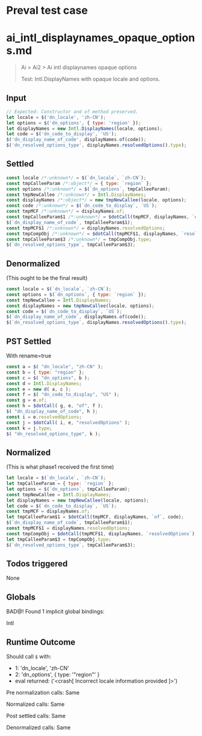 # Preval test case

# ai_intl_displaynames_opaque_options.md

> Ai > Ai2 > Ai intl displaynames opaque options
>
> Test: Intl.DisplayNames with opaque locale and options.

## Input

`````js filename=intro
// Expected: Constructor and of method preserved.
let locale = $('dn_locale', 'zh-CN');
let options = $('dn_options', { type: 'region' });
let displayNames = new Intl.DisplayNames(locale, options);
let code = $('dn_code_to_display', 'US');
$('dn_display_name_of_code', displayNames.of(code));
$('dn_resolved_options_type', displayNames.resolvedOptions().type);
`````


## Settled


`````js filename=intro
const locale /*:unknown*/ = $(`dn_locale`, `zh-CN`);
const tmpCalleeParam /*:object*/ = { type: `region` };
const options /*:unknown*/ = $(`dn_options`, tmpCalleeParam);
const tmpNewCallee /*:unknown*/ = Intl.DisplayNames;
const displayNames /*:object*/ = new tmpNewCallee(locale, options);
const code /*:unknown*/ = $(`dn_code_to_display`, `US`);
const tmpMCF /*:unknown*/ = displayNames.of;
const tmpCalleeParam$1 /*:unknown*/ = $dotCall(tmpMCF, displayNames, `of`, code);
$(`dn_display_name_of_code`, tmpCalleeParam$1);
const tmpMCF$1 /*:unknown*/ = displayNames.resolvedOptions;
const tmpCompObj /*:unknown*/ = $dotCall(tmpMCF$1, displayNames, `resolvedOptions`);
const tmpCalleeParam$3 /*:unknown*/ = tmpCompObj.type;
$(`dn_resolved_options_type`, tmpCalleeParam$3);
`````


## Denormalized
(This ought to be the final result)

`````js filename=intro
const locale = $(`dn_locale`, `zh-CN`);
const options = $(`dn_options`, { type: `region` });
const tmpNewCallee = Intl.DisplayNames;
const displayNames = new tmpNewCallee(locale, options);
const code = $(`dn_code_to_display`, `US`);
$(`dn_display_name_of_code`, displayNames.of(code));
$(`dn_resolved_options_type`, displayNames.resolvedOptions().type);
`````


## PST Settled
With rename=true

`````js filename=intro
const a = $( "dn_locale", "zh-CN" );
const b = { type: "region" };
const c = $( "dn_options", b );
const d = Intl.DisplayNames;
const e = new d( a, c );
const f = $( "dn_code_to_display", "US" );
const g = e.of;
const h = $dotCall( g, e, "of", f );
$( "dn_display_name_of_code", h );
const i = e.resolvedOptions;
const j = $dotCall( i, e, "resolvedOptions" );
const k = j.type;
$( "dn_resolved_options_type", k );
`````


## Normalized
(This is what phase1 received the first time)

`````js filename=intro
let locale = $(`dn_locale`, `zh-CN`);
let tmpCalleeParam = { type: `region` };
let options = $(`dn_options`, tmpCalleeParam);
const tmpNewCallee = Intl.DisplayNames;
let displayNames = new tmpNewCallee(locale, options);
let code = $(`dn_code_to_display`, `US`);
const tmpMCF = displayNames.of;
let tmpCalleeParam$1 = $dotCall(tmpMCF, displayNames, `of`, code);
$(`dn_display_name_of_code`, tmpCalleeParam$1);
const tmpMCF$1 = displayNames.resolvedOptions;
const tmpCompObj = $dotCall(tmpMCF$1, displayNames, `resolvedOptions`);
let tmpCalleeParam$3 = tmpCompObj.type;
$(`dn_resolved_options_type`, tmpCalleeParam$3);
`````


## Todos triggered


None


## Globals


BAD@! Found 1 implicit global bindings:

Intl


## Runtime Outcome


Should call `$` with:
 - 1: 'dn_locale', 'zh-CN'
 - 2: 'dn_options', { type: '"region"' }
 - eval returned: ('<crash[ Incorrect locale information provided ]>')

Pre normalization calls: Same

Normalized calls: Same

Post settled calls: Same

Denormalized calls: Same
